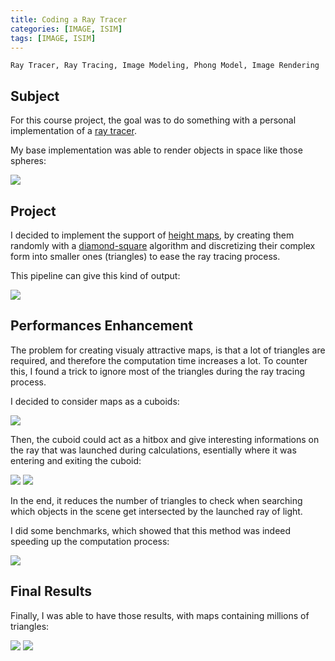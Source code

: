 ```yaml
---
title: Coding a Ray Tracer
categories: [IMAGE, ISIM]
tags: [IMAGE, ISIM]
---
```


```
Ray Tracer, Ray Tracing, Image Modeling, Phong Model, Image Rendering
```

## Subject

For this course project, the goal was to do something with a personal
implementation of a [ray tracer](https://en.wikipedia.org/wiki/Ray_tracing_(graphics)).

My base implementation was able to render objects in space like those spheres:

![](https://drive.google.com/uc?id=1XKNyxdX4BGAGQPGFKS-squ0Vw6m5tG2o)

## Project

I decided to implement the support of [height
maps](https://en.wikipedia.org/wiki/Heightmap#:~:text=In%20computer%20graphics%2C%20a%20heightmap,display%20in%203D%20computer%20graphics.),
by creating them randomly with a
[diamond-square](https://en.wikipedia.org/wiki/Diamond-square_algorithm)
algorithm and discretizing their complex form into smaller ones (triangles) to
ease the ray tracing process.

This pipeline can give this kind of output:

![](https://drive.google.com/uc?id=1oYFs8gcj3p4_uBqE6ZuOEjyyAkxVY_hc)

## Performances Enhancement

The problem for creating visualy attractive maps, is that a lot of triangles are
required, and therefore the computation time increases a lot. To counter this, I
found a trick to ignore most of the triangles during the ray tracing process.

I decided to consider maps as a cuboids:

![](https://drive.google.com/uc?id=1hmlpW0_xHW5gEf_LRsM2S9pl4ZDCVzTn)

Then, the cuboid could act as a hitbox and give interesting informations on the
ray that was launched during calculations, esentially where it was entering and
exiting the cuboid:

![](https://drive.google.com/uc?id=1YW3KLlvUlXwhQJ0d6jQ4mZFyccI8bOIs)
![](https://drive.google.com/uc?id=1Wjjz-ulz-pFheS-PgxKrtBQvKiLg82Ex)

In the end, it reduces the number of triangles to check when searching which
objects in the scene get intersected by the launched ray of light.

I did some benchmarks, which showed that this method was indeed speeding up the
computation process:

![](https://drive.google.com/uc?id=1AMROk6FlPnXI2CMT-DFoLPP1eG1qy_ss)


## Final Results

Finally, I was able to have those results, with maps containing millions of
triangles:

![](https://drive.google.com/uc?id=18o8teg3ke52CR6aW4HVU3l3R4dwjY7oT)
![](https://drive.google.com/uc?id=1lP2bqGWyDYxTDed7NwPCcOALdilfuMbP)
